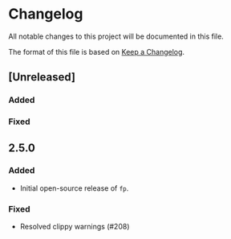 # Changelog

All notable changes to this project will be documented in this file.

The format of this file is based on [Keep a Changelog](https://keepachangelog.com/en/1.0.0/).

## [Unreleased]

### Added

### Fixed

## 2.5.0

### Added

- Initial open-source release of `fp`.

### Fixed

- Resolved clippy warnings (#208)

